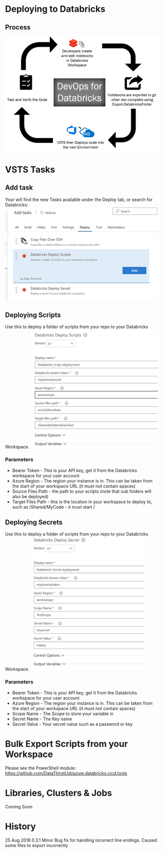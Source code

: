 
# Deploying to Databricks

## Process
![Adding Tasks](overviewimages/process.png)


# VSTS Tasks

## Add task
Your will find the new Tasks available under the Deploy tab, or search for Databricks:
![Adding Tasks](overviewimages/addingTasks.png)

## Deploying Scripts
Use this to deploy a folder of scripts from your repo to your Databricks Workspace. 
![Deploying Scripts](overviewimages/deployScripts.png)

### Parameters
- Bearer Token - This is your API key, get it from the Databricks workspace for your user account
- Azure Region - The region your instance is in. This can be taken from the start of your workspace URL (it must not contain spaces)
- Source Files Path - the path to your scripts (note that sub folders will also be deployed)
- Target Files Path - this is the location in your workspace to deploy to, such as /Shared/MyCode - it must start /

## Deploying Secrets
Use this to deploy a folder of scripts from your repo to your Databricks Workspace. 
![Deploying Secrets](overviewimages/addingSecret.png)

### Parameters
- Bearer Token - This is your API key, get it from the Databricks workspace for your user account
- Azure Region - The region your instance is in. This can be taken from the start of your workspace URL (it must not contain spaces)
- Scope Name - The Scope to store your variable in
- Secret Name - The Key name
- Secret Value - Your secret value such as a password or key

# Bulk Export Scripts from your Workspace
Please see the PowerShell module: https://github.com/DataThirstLtd/azure.databricks.cicd.tools

# Libraries, Clusters & Jobs
Coming Soon

# History
25 Aug 2018 0.3.1   Minor Bug fix for handling incorrect line endings. Caused some files to export incorrectly